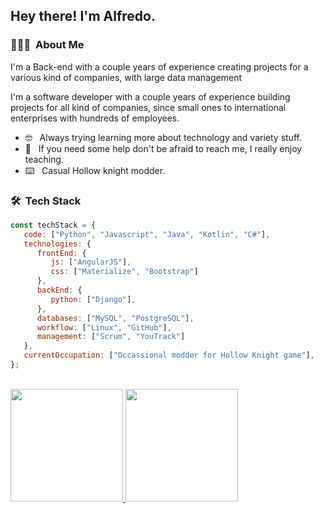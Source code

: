 <h2> Hey there! I'm Alfredo.</h2>

<h3> 👨🏻‍💻 &nbsp;About Me </h3>
I'm a Back-end with a couple years of experience creating projects for a various kind of companies, with large data management 

I'm a software developer with a couple years of experience building projects for all kind of companies, since small ones to international enterprises with hundreds of employees.

- 🤓 &nbsp; Always trying learning more about technology and variety stuff.
- 🧐 &nbsp; If you need some help don't be afraid to reach me, I really enjoy teaching.
- ⌨️ &nbsp; Casual Hollow knight modder.

<h3> 🛠 &nbsp;Tech Stack</h3>

```javascript
const techStack = {
   code: ["Python", "Javascript", "Java", "Kotlin", "C#"],
   technologies: {
      frontEnd: {
         js: ["AngularJS"],
         css: ["Materialize", "Bootstrap"]
      },
      backEnd: {
         python: ["Django"],
      },
      databases: ["MySQL", "PostgreSQL"],
      workflow: ["Linux", "GitHub"],
      management: ["Scrum", "YouTrack"]
   },
   currentOccupation: ["Occassional modder for Hollow Knight game"],
};
```

<br />

<a href="https://github.com/AVS1508">
  <img height="180em" src="https://github-readme-stats.vercel.app/api?username=xshaffter&theme=buefy&show_icons=true" />
  <img height="180em" src="https://github-readme-stats.vercel.app/api/top-langs/?username=xshaffter&theme=buefy&layout=compact" />
</a>
